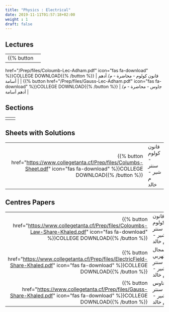 ```yaml
---
title: "Physics : Electrical"
date: 2019-11-11T01:57:18+02:00
weight : 1
draft: false
---
```



## Lectures



|  | |
|---:|----------------------|
| {{% button
 href="/Prep/files/Coloumb-Lec-Adham.pdf"
 icon="fas fa-download" %}}COLLEGE DOWNLOAD{{% /button %}} | قانون كولوم - محاضرة - م/ أدهم أسامة   |
| {{% button href="/Prep/files/Gauss-Lec-Adham.pdf" icon="fas fa-download" %}}COLLEGE DOWNLOAD{{% /button %}} |  جاوس - محاضرة - م/ أدهم أسامة  |




## Sections

|  | |
|---:|----------------------|
| || 

## Sheets with Solutions


|  | |
|---:|----------------------|
| {{% button href="https://www.collegetanta.cf/Prep/files/Columbs-Sheet.pdf" icon="fas fa-download" %}}COLLEGE DOWNLOAD{{% /button %}} | قانون كولوم - سنتر شير - م خالد    |


## Centres Papers 

|  | |
|---:|----------------------|
| {{% button href="https://www.collegetanta.cf/Prep/files/Coloumbs-Law-Share-Khaled.pdf" icon="fas fa-download" %}}COLLEGE DOWNLOAD{{% /button %}} | قانون كولوم - سنتر شير - م خالد    |
| {{% button href="https://www.collegetanta.cf/Prep/files/ElectricField-Share-Khaled.pdf" icon="fas fa-download" %}}COLLEGE DOWNLOAD{{% /button %}} |  المجال الكهربي - سنتر شير - م خالد    |
| {{% button href="https://www.collegetanta.cf/Prep/files/Gauss-Share-Khaled.pdf" icon="fas fa-download" %}}COLLEGE DOWNLOAD{{% /button %}} |  جاوس - سنتر شير - م خالد    |



